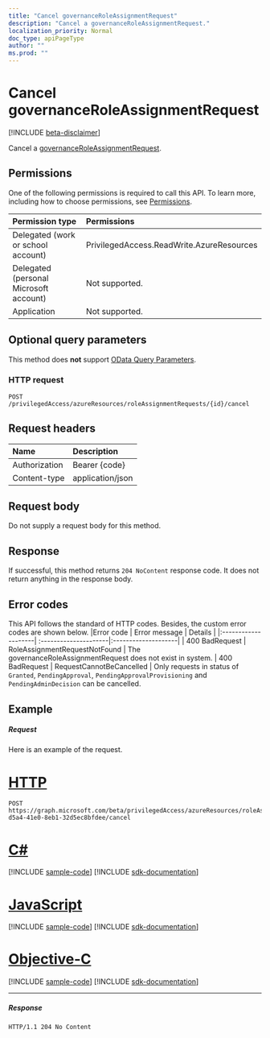 ```yaml
---
title: "Cancel governanceRoleAssignmentRequest"
description: "Cancel a governanceRoleAssignmentRequest."
localization_priority: Normal
doc_type: apiPageType
author: ""
ms.prod: ""
---
```


# Cancel governanceRoleAssignmentRequest

[!INCLUDE [beta-disclaimer](../../includes/beta-disclaimer.md)]

Cancel a [governanceRoleAssignmentRequest](../resources/governanceroleassignmentrequest.md).

## Permissions
One of the following permissions is required to call this API. To learn more, including how to choose permissions, see [Permissions](/graph/permissions-reference).

|Permission type      | Permissions              |
|:--------------------|:---------------------------------------------------------|
|Delegated (work or school account) | PrivilegedAccess.ReadWrite.AzureResources  |
|Delegated (personal Microsoft account) | Not supported.    |
|Application | Not supported. |

## Optional query parameters
This method does **not** support [OData Query Parameters](/graph/query-parameters).

### HTTP request
<!-- { "blockType": "ignored" } -->
```http
POST /privilegedAccess/azureResources/roleAssignmentRequests/{id}/cancel
```

## Request headers
| Name       | Description|
|:---------------|:----------|
| Authorization  | Bearer {code}|
| Content-type  | application/json|

## Request body
Do not supply a request body for this method.

## Response
If successful, this method returns `204 NoContent` response code. It does not return anything in the response body. 

## Error codes
This API follows the standard of HTTP codes. Besides, the custom error codes are shown below.
|Error code     | Error message              | Details |
|:--------------------| :---------------------|:--------------------|
| 400 BadRequest | RoleAssignmentRequestNotFound | The governanceRoleAssignmentRequest does not exist in system.
| 400 BadRequest | RequestCannotBeCancelled    | Only requests in status of `Granted`, `PendingApproval`, `PendingApprovalProvisioning` and `PendingAdminDecision` can be cancelled.

## Example
##### Request
Here is an example of the request.

# [HTTP](#tab/http)
<!-- {
  "blockType": "request",
  "name": "cancel_governanceroleassignmentrequest"
}-->
```http
POST https://graph.microsoft.com/beta/privilegedAccess/azureResources/roleAssignmentRequests/7c53453e-d5a4-41e0-8eb1-32d5ec8bfdee/cancel
```
# [C#](#tab/csharp)
[!INCLUDE [sample-code](../includes/snippets/csharp/cancel-governanceroleassignmentrequest-csharp-snippets.md)]
[!INCLUDE [sdk-documentation](../includes/snippets/snippets-sdk-documentation-link.md)]

# [JavaScript](#tab/javascript)
[!INCLUDE [sample-code](../includes/snippets/javascript/cancel-governanceroleassignmentrequest-javascript-snippets.md)]
[!INCLUDE [sdk-documentation](../includes/snippets/snippets-sdk-documentation-link.md)]

# [Objective-C](#tab/objc)
[!INCLUDE [sample-code](../includes/snippets/objc/cancel-governanceroleassignmentrequest-objc-snippets.md)]
[!INCLUDE [sdk-documentation](../includes/snippets/snippets-sdk-documentation-link.md)]

---


##### Response
<!-- {
  "blockType": "response",
  "truncated": false,
  "@odata.type": "microsoft.graph.None"
} -->
```http
HTTP/1.1 204 No Content
```

<!-- uuid: 8fcb5dbc-d5aa-4681-8e31-b001d5168d79
2015-10-25 14:57:30 UTC -->
<!--
{
  "type": "#page.annotation",
  "description": "Cancel governanceRoleAssignmentRequest",
  "keywords": "",
  "section": "documentation",
  "tocPath": "",
  "suppressions": [
  ]
}
-->
